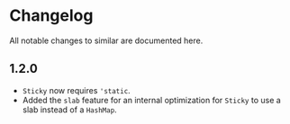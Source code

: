# Changelog

All notable changes to similar are documented here.

## 1.2.0

* `Sticky` now requires `'static`.
* Added the `slab` feature for an internal optimization for `Sticky` to use
  a slab instead of a `HashMap`.
